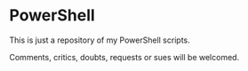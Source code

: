 # PowerShell
This is just a repository of my PowerShell scripts.

Comments, critics, doubts, requests or sues will be welcomed.
